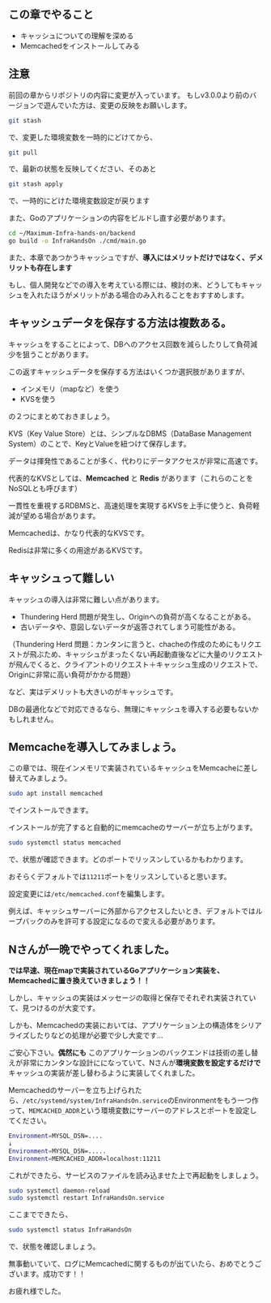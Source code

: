 ## この章でやること
- キャッシュについての理解を深める
- Memcachedをインストールしてみる

## 注意
前回の章からリポジトリの内容に変更が入っています。
もしv3.0.0より前のバージョンで遊んでいた方は、変更の反映をお願いします。
```bash
git stash
```
で、変更した環境変数を一時的にどけてから、
```bash
git pull
```
で、最新の状態を反映してください、そのあと
```bash
git stash apply
```
で、一時的にどけた環境変数設定が戻ります

また、Goのアプリケーションの内容をビルドし直す必要があります。
```bash
cd ~/Maximum-Infra-hands-on/backend
go build -o InfraHandsOn ./cmd/main.go
```

また、本章であつかうキャッシュですが、**導入にはメリットだけではなく、デメリットも存在します**

もし、個人開発などでの導入を考えている際には、検討の末、どうしてもキャッシュを入れたほうがメリットがある場合のみ入れることをおすすめします。

## キャッシュデータを保存する方法は複数ある。
キャッシュをすることによって、DBへのアクセス回数を減らしたりして負荷減少を狙うことがあります。

この返すキャッシュデータを保存する方法はいくつか選択肢がありますが、
- インメモリ（mapなど）を使う
- KVSを使う

の２つにまとめておきましょう。

KVS（Key Value Store）とは、シンプルなDBMS（DataBase Management System）のことで、KeyとValueを紐つけて保存します。

データは揮発性であることが多く、代わりにデータアクセスが非常に高速です。

代表的なKVSとしては、**Memcached** と **Redis** があります（これらのことをNoSQLとも呼びます）

一貫性を重視するRDBMSと、高速処理を実現するKVSを上手に使うと、負荷軽減が望める場合があります。

Memcachedは、かなり代表的なKVSです。

Redisは非常に多くの用途があるKVSです。

## キャッシュって難しい
キャッシュの導入は非常に難しい点があります。
- Thundering Herd 問題が発生し、Originへの負荷が高くなることがある。
- 古いデータや、意図しないデータが返答されてしまう可能性がある。

（Thundering Herd 問題：カンタンに言うと、chacheの作成のためにもリクエストが飛ぶため、キャッシュがまったくない再起動直後などに大量のリクエストが飛んでくると、クライアントのリクエスト＋キャッシュ生成のリクエストで、Originに非常に高い負荷がかかる問題）

など、実はデメリットも大きいのがキャッシュです。

DBの最適化などで対応できるなら、無理にキャッシュを導入する必要もないかもしれません。

## Memcacheを導入してみましょう。
この章では、現在インメモリで実装されているキャッシュをMemcacheに差し替えてみましょう。

```bash
sudo apt install memcached
```
でインストールできます。

インストールが完了すると自動的にmemcacheのサーバーが立ち上がります。

```bash
sudo systemctl status memcached
```
で、状態が確認できます。どのポートでリッスンしているかもわかります。

おそらくデフォルトでは`11211`ポートをリッスンしていると思います。

設定変更には`/etc/memcached.conf`を編集します。

例えば、キャッシュサーバーに外部からアクセスしたいとき、デフォルトではループバックのみを許可する設定になるので変える必要があります。

## Nさんが一晩でやってくれました。

**では早速、現在mapで実装されているGoアプリケーション実装を、Memcachedに置き換えていきましょう！！**

しかし、キャッシュの実装はメッセージの取得と保存でそれぞれ実装されていて、見つけるのが大変です。

しかも、Memcachedの実装においては、アプリケーション上の構造体をシリアライズしたりなどの処理が必要で少し大変です…

ご安心下さい。**偶然にも** このアプリケーションのバックエンドは技術の差し替えが非常にカンタンな設計にになっていて、Nさんが**環境変数を設定するだけで** キャッシュの実装が差し替わるように実装してくれました。

Memcachedのサーバーを立ち上げられたら、`/etc/systemd/system/InfraHandsOn.service`のEnvironmentをもう一つ作って、`MEMCACHED_ADDR`という環境変数にサーバーのアドレスとポートを設定してください。

```bash
Environment=MYSQL_DSN=....
↓
Environment=MYSQL_DSN=.....
Environment=MEMCACHED_ADDR=localhost:11211
```

これができたら、サービスのファイルを読み込ませた上で再起動をしましょう。

```bash
sudo systemctl daemon-reload
sudo systemctl restart InfraHandsOn.service
```

ここまでできたら、
```bash
sudo systemctl status InfraHandsOn
```
で、状態を確認しましょう。

無事動いていて、ログにMemcachedに関するものが出ていたら、おめでとうございます。成功です！！

お疲れ様でした。